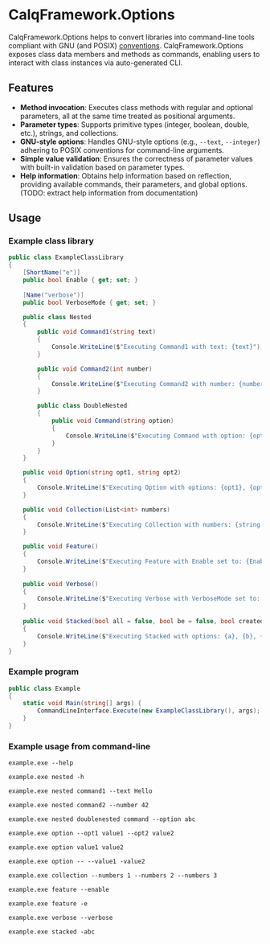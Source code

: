 # CalqFramework.Options
CalqFramework.Options helps to convert libraries into command-line tools compliant with GNU (and POSIX) [conventions](https://www.gnu.org/software/libc/manual/html_node/Argument-Syntax.html). CalqFramework.Options exposes class data members and methods as commands, enabling users to interact with class instances via auto-generated CLI.

## Features
- **Method invocation**: Executes class methods with regular and optional parameters, all at the same time treated as positional arguments.
- **Parameter types**: Supports primitive types (integer, boolean, double, etc.), strings, and collections.
- **GNU-style options**: Handles GNU-style options (e.g., `--text`, `--integer`) adhering to POSIX conventions for command-line arguments.
- **Simple value validation**: Ensures the correctness of parameter values with built-in validation based on parameter types.
- **Help information**: Obtains help information based on reflection, providing available commands, their parameters, and global options. (TODO: extract help information from documentation)

## Usage

### Example class library
```csharp
public class ExampleClassLibrary
{
    [ShortName("e")]
    public bool Enable { get; set; }
    
    [Name("verbose")]
    public bool VerboseMode { get; set; }

    public class Nested
    {
        public void Command1(string text)
        {
            Console.WriteLine($"Executing Command1 with text: {text}");
        }

        public void Command2(int number)
        {
            Console.WriteLine($"Executing Command2 with number: {number}");
        }

        public class DoubleNested
        {
            public void Command(string option)
            {
                Console.WriteLine($"Executing Command with option: {option}");
            }
        }
    }

    public void Option(string opt1, string opt2)
    {
        Console.WriteLine($"Executing Option with options: {opt1}, {opt2}");
    }

    public void Collection(List<int> numbers)
    {
        Console.WriteLine($"Executing Collection with numbers: {string.Join(", ", numbers)}");
    }

    public void Feature()
    {
        Console.WriteLine($"Executing Feature with Enable set to: {Enable}");
    }
    
    public void Verbose()
    {
        Console.WriteLine($"Executing Verbose with VerboseMode set to: {VerboseMode}");
    }
    
    public void Stacked(bool all = false, bool be = false, bool created = false)
    {
        Console.WriteLine($"Executing Stacked with options: {a}, {b}, {c}");
    }
}
```

### Example program
```csharp
public class Example
{
    static void Main(string[] args) {
        CommandLineInterface.Execute(new ExampleClassLibrary(), args);
    }
}
```

### Example usage from command-line
```
example.exe --help
```
```
example.exe nested -h
```
```
example.exe nested command1 --text Hello
```
```
example.exe nested command2 --number 42
```
```
example.exe nested doublenested command --option abc
```
```
example.exe option --opt1 value1 --opt2 value2
```
```
example.exe option value1 value2
```
```
example.exe option -- --value1 -value2
```
```
example.exe collection --numbers 1 --numbers 2 --numbers 3
```
```
example.exe feature --enable
```
```
example.exe feature -e
```
```
example.exe verbose --verbose
```
```
example.exe stacked -abc
```

